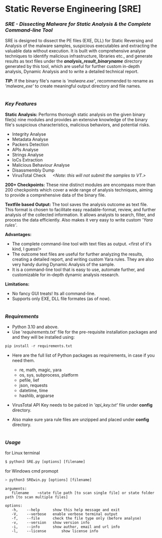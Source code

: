 # Static Reverse Engineering [SRE]

### *SRE - Dissecting Malware for Static Analysis & the Complete Command-line Tool*

SRE is designed to dissect the PE files (EXE, DLL) for Static Reversing and Analysis of the malware samples, suspicious executables and extracting the valuable data without execution. It is built with comprehensive analyse techniques to identify malicious infrastructure, libraries etc., and generate results as text files under the **_analysis_result_binaryname_** directory generated by this tool, which are useful for further custom in-depth analysis, Dynamic Analysis and to write a detailed technical report. 

**_TIP_:**  If the binary file's name is *'malware.exe'*, recommended to rename as *'malware_exe'* to create meaningful output directory and file names. <br /><br />



 ### *Key Features* 
**Static Analysis:** Performs thorough static analysis on the given binary file(s) nine modules and provides an extensive knowledge of the binary file's suspicious characteristics, malicious behaviors, and potential risks.
-   Integrity Analyse
-   Metadata Analyse
-   Packers Detection
-   APIs Analyse
-   Strings Analyse
-   IoCs Extraction
-   Malicious Behaviour Analyse
-   Disassmembly Dump
-   VirusTotal Check &emsp; _<Note: this will not submit the samples to VT.>_

**200+ Checkpoints:** These nine distinct modules are encompass more than 200 checkpoints which cover a wide range of analysis techniques, aiming to provide a comprehensive data of the binary file.

**Textfile based Output:** The tool saves the analysis outcome as text file. This format is chosen to facilitate easy readable-format, review, and further analysis of the collected information. It allows analysts to search, filter, and process the data efficiently.  Also makes it very easy to write custom *'Yara rules'*.<br />

**Advantages:**
- The complete command-line tool with text files as output. <first of it's kind, I guess!>
- The outcome text files are useful for further analyzing the results, creating a detailed report, and writing custom Yara rules. They are also very handy during Dynamic Analysis of the sample.
- It is a command-line tool that is easy to use, automate further, and customizable for in-depth dynamic analysis research.

**Limitations:**
-  No fancy GUI treats!  Its all command-line.
-  Supports only EXE, DLL file formates (as of now).<br /><br />



### *Requirements*
- Python 3.10 and above.<br />
- Use '_requirements.txt_' file for the pre-requisite installation packages and and they will be installed using:<br />
 ```python
 pip install -r requirements.txt
 ```
- Here are the full list of Python packages as requirements, in case if you need them.<br />
  - re, math, magic, yara
  - os, sys, subprocess, platform
  - pefile, lief
  - json, requests
  - datetime, time
  - hashlib, argparse

- VirusTotal API Key needs to be palced in *'api_key.txt'* file under **config** directory.<br />
- Also make sure yara rule files are unzipped and placed under **config** directory.<br /><br />

### *Usage*
for Linux terminal
```python
$ python3 SRE.py [options] [filename]
```
for Windows cmd promopt
```python
> python3 SREwin.py [options] [filename]
```
```
arguments:
   filename    ~state file path [to scan single file] or state folder path [to scan multiple files] 
 
options:
   -h,    --help	  show this help message and exit
   -V,    --verbose	  enable verbose terminal output            
   -f,    --file	  check the file type only (before analyse)
   -v,    --version	  show version info               
   -i,    --info	  show author, email and url info            
   -l,    --license 	  show license info
```


<br />
